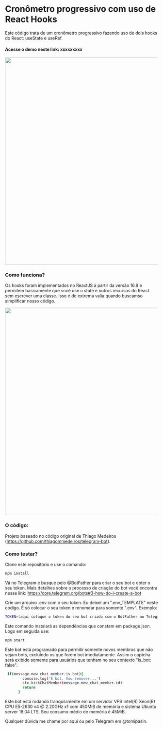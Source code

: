 # Cronômetro progressivo com uso de React Hooks
Este código trata de um cronômetro progressivo fazendo uso de dois hooks do React: useState e useRef.
#### Acesse o demo neste link: xxxxxxxxx


<img src="https://tomipasin.com/assets/img/chrono1.png" style="width: 680px"/>


### Como funciona?
Os hooks foram implementados no ReactJS à partir da versão 16.8 e permitem basicamente que você use o state e outros recursos do React sem escrever uma classe.
Isso é de extrema valia quando buscamso simplificar nosso código.

<img src="https://tomipasin.com/assets/img/hooks1.png" style="width: 680px"/>



### O código:
Projeto baseado no código original de Thiago Medeiros (https://github.com/thiagommedeiros/telegram-bot).

### Como testar?
Clone este repositório e use o comando:
```sh
npm install
```
Vá no Telegram e busque pelo @BotFather para criar o seu bot e obter o seu token.
Mais detalhes sobre o processo de criação do bot você encontra nesse link: <a>https://core.telegram.org/bots#3-how-do-i-create-a-bot</a>

Crie um arquivo .env com o seu token. Eu deixei um ".env_TEMPLATE" neste código. 
É só colocar o seu token e renomear para somente ".env".
Exemplo:

```sh
TOKEN=[aqui coloque o token do seu bot criado com o BotFather no Telegram]
```


Este comando instalará as dependências que constam em package.json.
Logo em seguida use:

```sh
npm start
```

Este bot está programado para permitir somente novos membros que não sejam bots, excluíndo os que forem bot imediatamente. Assim o captcha será exibido somente para usuários que tenham no seu contexto "is_bot: false".

```sh
 if(message.new_chat_member.is_bot){
        console.log('É bot. Vou remover...')
        ctx.kickChatMember(message.new_chat_member.id)
        return
      }
```



Este bot está rodando tranquilamente em um servidor VPS Intel(R) Xeon(R) CPU E5-2630 v4 @ 2.20GHz x1 com 450MiB de memória e sistema Ubuntu server 18.04 LTS. Seu consumo médio de memória é 45MiB.


Qualquer dúvida me chame por aqui ou pelo Telegram em @tomipasin. 


